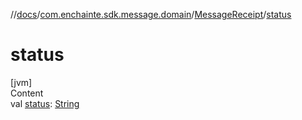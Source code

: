 //[docs](../../index.md)/[com.enchainte.sdk.message.domain](../index.md)/[MessageReceipt](index.md)/[status](status.md)



# status  
[jvm]  
Content  
val [status](status.md): [String](https://kotlinlang.org/api/latest/jvm/stdlib/kotlin/-string/index.html)  



